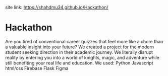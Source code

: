 site link: https://shahdmu34.github.io/Hackathon/ 
# Hackathon
Are you tired of conventional career quizzes that feel more like a chore than a valuable insight into your future? We created a project for the modern student seeking direction in their academic journey. We literally disrupt reality by entering you into a world of knights, magic, and adventure while still benefiting your real life and education.
We used: 
Python
Javascript
html/css
Firebase
Flask
Figma
